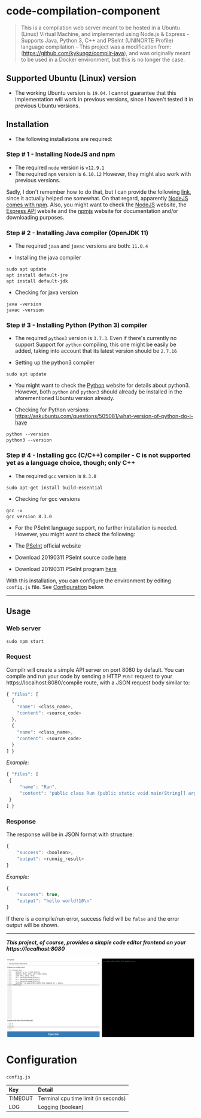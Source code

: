 # code-compilation-component
> This is a compilation web server meant to be hosted in a Ubuntu (Linux) Virtual Machine, and implemented using Node.js & Express - Supports Java, Python 3, C++ and PSeInt (UNINORTE Profile) language compilation - This project was a modification from: (https://github.com/kykungz/compilr-java), and was originally meant to be used in a Docker environment, but this is no longer the case.

## Supported Ubuntu (Linux) version
- The working Ubuntu version is ```19.04```. I cannot guarantee that this implementation will work in previous versions, since I haven't tested it in previous Ubuntu versions.

## Installation
- The following installations are required:

### Step # 1 - Installing NodeJS and npm
- The required ```node``` version is ```v12.9.1```
- The required ```npm``` version is ```6.10.12```
However, they might also work with previous versions.

Sadly, I don't remember how to do that, but I can provide the following [link](https://hostadvice.com/how-to/how-to-install-node-js-on-ubuntu-18-04/), since it actually helped me somewhat. On that regard, apparently [NodeJS comes with npm](https://stackoverflow.com/questions/20128584/npm-comes-with-node-now-what-does-this-mean). Also, you might want to check the [NodeJS](https://nodejs.org/es/) website, the [Express API](https://expressjs.com/es/api.html) website and the [npmjs](https://www.npmjs.com/) website for documentation and/or downloading purposes.

### Step # 2 - Installing Java compiler (OpenJDK 11)
- The required ```java``` and ```javac``` versions are both: ```11.0.4```

- Installing the java compiler
```
sudo apt update
apt install default-jre
apt install default-jdk
```
- Checking for java version
```
java -version
javac -version
```
### Step # 3 - Installing Python (Python 3) compiler
- The required ```python3``` version is ```3.7.3```. Even if there's currently no support Support for ```python``` compiling, this one might be easily be added, taking into account that its latest version should be ```2.7.16```

- Setting up the python3 compiler
```
sudo apt update
```
- You might want to check the [Python](https://www.python.org/) website for details about python3. However, both ```python``` and ```python3``` should already be installed in the aforementioned Ubuntu version already.

- Checking for Python versions:
https://askubuntu.com/questions/505081/what-version-of-python-do-i-have
```
python --version
python3 --version
```

### Step # 4 - Installing gcc (C/C++) compiler - C is not supported yet as a language choice, though; only C++
- The required ```gcc``` version is ```8.3.0```
```
sudo apt-get install build-essential
```
- Checking for gcc versions
```
gcc -v
gcc version 8.3.0
```

- For the PSeInt language support, no further installation is needed. However, you might want to check the following:

- The [PSeInt](http://pseint.sourceforge.net/) official website
- Download 20190311 PSeInt source code [here](https://downloads.sourceforge.net/project/pseint/20190311/pseint-src-20190311.tgz)
- Download 20190311 PSeInt program [here](https://downloads.sourceforge.net/project/pseint/20190311/pseint-l64-20190311.tgz)

With this installation, you can configure the environment by editing `config.js` file. See [Configuration](#configuration)
below.

---

## Usage
### Web server
```
sudo npm start
```

### Request
Compilr will create a simple API server on port 8080 by default. You can compile and run your code by sending a HTTP `POST` request to your https://localhost:8080/compile route, with a JSON request body similar to:
```javascript
{ "files": [
  {
    "name": <class_name>,
    "content": <source_code>
  },
  {
    "name": <class_name>,
    "content": <source_code>
  }
] }
```
*Example:*
```javascript
{ "files": [
 {
     "name": "Run",
     "content": "public class Run {public static void main(String[] arg) {System.out.println(Hello World!);}}"
 }
] }
```
### Response
The response will be in JSON format with structure:
```javascript
{
    "success": <boolean>,
    "output": <runnig_result>
}
```
*Example:*
```javascript
{
    "success": true,
    "output": "hello world!10\n"
}
```
If there is a compile/run error, success field will be `false` and the error output will be shown.

---
***This project, of course, provides a simple code editor frontend on your https://localhost:8080***

![frontend image](https://github.com/leandroniebles/code-compilation-component/blob/master/demo-image.png)

# Configuration
`config.js`

| Key     | Detail     |
| :------------- | :------------- |
| TIMEOUT       | Terminal cpu time limit (in seconds)       |
| LOG       | Logging (boolean)       |
